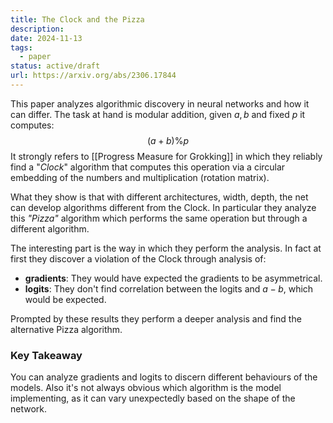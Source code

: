 ```yaml
---
title: The Clock and the Pizza
description: 
date: 2024-11-13
tags:
  - paper
status: active/draft
url: https://arxiv.org/abs/2306.17844
---
```

This paper analyzes algorithmic discovery in neural networks and how it can differ. The task at hand is modular addition, given $a, b$ and fixed $p$ it computes:
$$
(a+b)\%p
$$It strongly refers to [[Progress Measure for Grokking]] in which they reliably find a "*Clock*" algorithm that computes this operation via a circular embedding of the numbers and multiplication (rotation matrix). 

What they show is that with different architectures, width, depth, the net can develop algorithms different from the Clock. In particular they analyze this *"Pizza"* algorithm which performs the same operation but through a different algorithm.

The interesting part is the way in which they perform the analysis. In fact at first they discover a violation of the Clock through analysis of:
- **gradients**: They would have expected the gradients to be asymmetrical.
- **logits**: They don't find correlation between the logits and $a-b$, which would be expected.

Prompted by these results they perform a deeper analysis and find the alternative Pizza algorithm. 

### Key Takeaway
You can analyze gradients and logits to discern different behaviours of the models. Also it's not always obvious which algorithm is the model implementing, as it can vary unexpectedly based on the shape of the network.